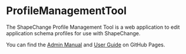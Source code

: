# ProfileManagementTool

The ShapeChange Profile Management Tool is a web application to edit application schema profiles for use with ShapeChange.

You can find the [Admin Manual](https://shapechange.github.io/ProfileManagementTool/#AM) and [User Guide](https://shapechange.github.io/ProfileManagementTool/#UG) on GitHub Pages.


